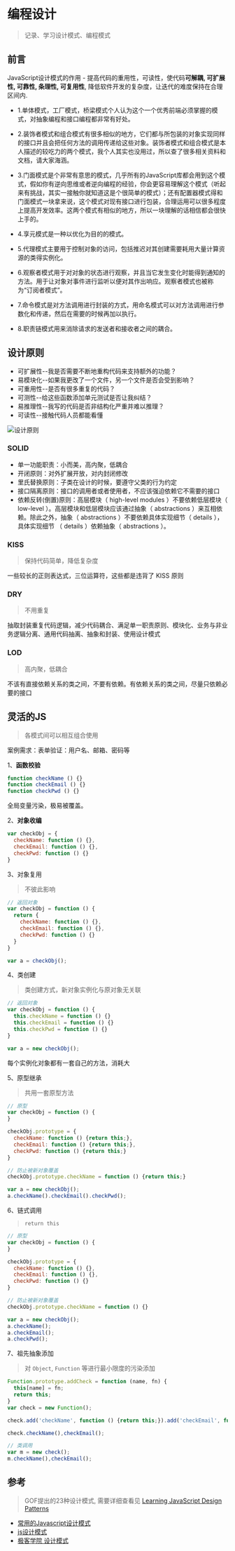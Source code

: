 # 编程设计

> 记录、学习设计模式、编程模式

## 前言

JavaScript设计模式的作用 - 提高代码的重用性，可读性，使代码**可解耦, 可扩展性, 可靠性, 条理性, 可复用性**, 降低软件开发的复杂度，让迭代的难度保持在合理区间内.

- 1.单体模式，工厂模式，桥梁模式个人认为这个一个优秀前端必须掌握的模式，对抽象编程和接口编程都非常有好处。

- 2.装饰者模式和组合模式有很多相似的地方，它们都与所包装的对象实现同样的接口并且会把任何方法的调用传递给这些对象。装饰者模式和组合模式是本人描述的较吃力的两个模式，我个人其实也没用过，所以查了很多相关资料和文档，请大家海涵。

- 3.门面模式是个非常有意思的模式，几乎所有的JavaScript库都会用到这个模式，假如你有逆向思维或者逆向编程的经验，你会更容易理解这个模式（听起来有挑战，其实一接触你就知道这是个很简单的模式）；还有配置器模式得和门面模式一块拿来说，这个模式对现有接口进行包装，合理运用可以很多程度上提高开发效率。这两个模式有相似的地方，所以一块理解的话相信都会很快上手的。

- 4.享元模式是一种以优化为目的的模式。

- 5.代理模式主要用于控制对象的访问，包括推迟对其创建需要耗用大量计算资源的类得实例化。

- 6.观察者模式用于对对象的状态进行观察，并且当它发生变化时能得到通知的方法。用于让对象对事件进行监听以便对其作出响应。观察者模式也被称为“订阅者模式”。

- 7.命令模式是对方法调用进行封装的方式，用命名模式可以对方法调用进行参数化和传递，然后在需要的时候再加以执行。

- 8.职责链模式用来消除请求的发送者和接收者之间的耦合。

## 设计原则

- 可扩展性--我是否需要不断地重构代码来支持额外的功能？
- 易模块化--如果我更改了一个文件，另一个文件是否会受到影响？
- 可重用性--是否有很多重复的代码？
- 可测性--给这些函数添加单元测试是否让我纠结？
- 易推理性--我写的代码是否非结构化严重并难以推理？
- 可读性--接触代码人员都能看懂

![设计原则](./design-code.png)

### SOLID

- 单一功能职责：小而美，高内聚，低耦合
- 开闭原则：对外扩展开放，对内封闭修改
- 里氏替换原则：子类在设计的时候，要遵守父类的行为约定
- 接口隔离原则：接口的调用者或者使用者，不应该强迫依赖它不需要的接口
- 依赖反转(倒置)原则：高层模块（ high-level modules ）不要依赖低层模块（ low-level ）。高层模块和低层模块应该通过抽象（ abstractions ）来互相依赖。除此之外，抽象（ abstractions ）不要依赖具体实现细节（ details ），具体实现细节 （ details ）依赖抽象（ abstractions ）。

### KISS

> 保持代码简单，降低复杂度

一些较长的正则表达式，三位运算符，这些都是违背了 KISS 原则

### DRY

> 不用重复

抽取封装重复代码逻辑，减少代码耦合、满足单一职责原则、模块化、业务与非业务逻辑分离、通用代码抽离、抽象和封装、使用设计模式

### LOD

> 高内聚，低耦合

不该有直接依赖关系的类之间，不要有依赖。有依赖关系的类之间，尽量只依赖必要的接口

## 灵活的JS

> 各模式间可以相互组合使用

案例需求：表单验证：用户名、邮箱、密码等

1、**函数校验**

```js
function checkName () {}
function checkEmail () {}
function checkPwd () {}
```

全局变量污染，极易被覆盖。

2、**对象收编**

```js
var checkObj = {
  checkName: function () {},
  checkEmail: function () {},
  checkPwd: function () {}
}
```

3、对象复用

> 不彼此影响

```js
// 返回对象
var checkObj = function () {
  return {
    checkName: function () {},
    checkEmail: function () {},
    checkPwd: function () {}
  }
}

var a = checkObj();
```

4、类创建

> 类创建方式，新对象实例化与原对象无关联

```js
// 返回对象
var checkObj = function () {
  this.checkName = function () {}
  this.checkEmail = function () {}
  this.checkPwd = function () {}
}

var a = new checkObj();
```

每个实例化对象都有一套自己的方法，消耗大

5、原型继承

> 共用一套原型方法

```js
// 原型
var checkObj = function () {
}

checkObj.prototype = {
  checkName: function () {return this;},
  checkEmail: function () {return this;},
  checkPwd: function () {return this;}
}

// 防止被新对象覆盖
checkObj.prototype.checkName = function () {return this;}

var a = new checkObj();
a.checkName().checkEmail().checkPwd();
```

6、链式调用

> `return this`

```js
// 原型
var checkObj = function () {
}

checkObj.prototype = {
  checkName: function () {},
  checkEmail: function () {},
  checkPwd: function () {}
}

// 防止被新对象覆盖
checkObj.prototype.checkName = function () {}

var a = new checkObj();
a.checkName();
a.checkEmail();
a.checkPwd();
```

7、祖先抽象添加

> 对 `Object`, `Function` 等进行最小限度的污染添加

```js
Function.prototype.addCheck = function (name, fn) {
  this[name] = fn;
  return this;
}
var check = new Function();

check.add('checkName', function () {return this;}).add('checkEmail', function () {return this;});

check.checkName(),checkEmail();

// 类调用
var m = new check();
m.checkName(),checkEmail();
```

## 参考

> GOF提出的23种设计模式, 需要详细查看见  [Learning JavaScript Design Patterns](https://addyosmani.com/resources/essentialjsdesignpatterns/book/)

- [常用的Javascript设计模式](http://blog.jobbole.com/29454/)
- [js设计模式](http://www.cnblogs.com/Darren_code/archive/2011/08/31/JavascripDesignPatterns.html)
- [极客学院 设计模式](http://wiki.jikexueyuan.com/project/javascript-design-patterns/)
